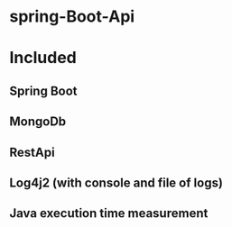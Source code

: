 # spring-Boot-Api

# Included

## Spring Boot
## MongoDb
## RestApi
## Log4j2 (with console and file of logs)
## Java execution time measurement
